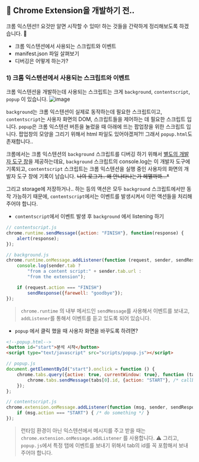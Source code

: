 ## 🔎  Chrome Extension을 개발하기 전..

크롬 익스텐션!! 요것만 알면 시작할 수 있따! 하는 것들을 간략하게 정리해보도록 하겠습니다. 🙂

- 크롬 익스텐션에서 사용되는 스크립트와 이벤트
- manifest.json 파일 살펴보기
- 디버깅은 어떻게 하는가?


### 1) 크롬 익스텐션에서 사용되는 스크립트와 이벤트

크롬 익스텐션을 개발하는데 사용되는 스크립트는 크게 `background`, `contentscript`, `popup` 이 있습니다.
![image](https://user-images.githubusercontent.com/25981942/51577997-2fdcbd00-1eff-11e9-8700-40e487ea9307.png)

`background`는 크롬 익스텐션이 실제로 동작하는데 필요한 스크립트이고,
`contentscript`는 사용자 화면의 DOM, 스크립트들을 제어하는 데 필요한 스크립트 입니다.
`popup`은 크롬 익스텐션 버튼을 눌렀을 때 아래에 뜨는 팝업창을 위한 스크립트 입니다.
팝업창의 모양을 그리기 위해서 html 파일도 있어야겠져?!! 그래서 `popup.html`도 존재합니다..

크롬에서는 크롬 익스텐션의 `background` 스크립트를 디버깅 하기 위해서 [별도의 개발자 도구 창](https://developer.chrome.com/extensions/getstarted#background)을 제공하는데요,
`background` 스크립트의 console.log는 이 개발자 도구에 기록되고,
`contentscript` 스크립트는 크롬 익스텐션을 실행 중인 사용자의 화면의 개발자 도구 창에 기록이 남습니다.
~~나의 로그가.. 왜 안나타나는가 헤맬까봐...*~~

그리고 storage에 저장하거나.. 하는 등의 액션은 모두 `background` 스크립트에서만 동작 가능하기 때문에,
`contentscript`에서는 이벤트를 발생시켜서 이런 액션들을 처리해주어야 합니다.

- `contentscript`에서 이벤트 발생 후 `background` 에서 listening 하기

```js
// contentscript.js
chrome.runtime.sendMessage({action: "FINISH"}, function(response) {
    alert(response);
});
```
```js
// background.js
chrome.runtime.onMessage.addListener(function (request, sender, sendResponse) {
	console.log(sender.tab ?
		"from a content script:" + sender.tab.url :
		"from the extension");

	if (request.action === "FINISH")
		sendResponse({farewell: "goodbye"});
});
```
> `chrome.runtime` 의 내부 메서드인 `sendMessage`를 사용해서 이벤트를 보내고,
>`addListener`를 통해서 이벤트를 듣고 있도록 되어 있습니다.

- `popup` 에서 클릭 했을 때 사용자 화면을 바꾸도록 하려면?

```html
<!--popup.html-->
<button id="start">분석 시작</button>
<script type="text/javascript" src="scripts/popup.js"></script>
```
```js
// popup.js
document.getElementById("start").onclick = function () {
	chrome.tabs.query({active: true, currentWindow: true}, function (tabs) {
		chrome.tabs.sendMessage(tabs[0].id, {action: "START"}, /* callback */);
	});
};
```
```js
// contentscript.js
chrome.extension.onMessage.addListener(function (msg, sender, sendResponse) {
	if (msg.action === "START") { /* do something */ }
});
```
> 런타임 환경이 아닌 익스텐션에서 메시지를 주고 받을 때는
> `chrome.extension.onMessage.addListener` 를 사용합니다.
> ⚠️ 그리고, `popup.js`에서 특정 탭에 이벤트를 보내기 위해서 tab의 id를 꼭 포함해서 보내주어야 합니다.